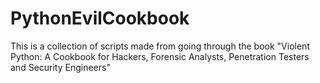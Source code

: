 # PythonEvilCookbook

This is a collection of scripts made from going through the book "Violent Python: A Cookbook for Hackers, Forensic Analysts, Penetration Testers and Security Engineers"

